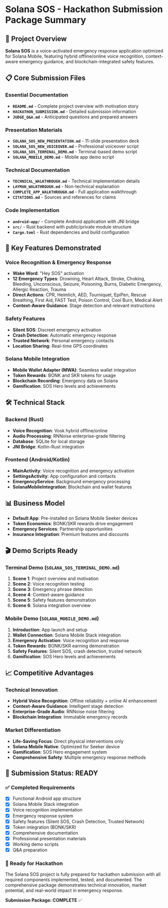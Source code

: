 # Solana SOS - Hackathon Submission Package Summary

## 🚀 Project Overview
**Solana SOS** is a voice-activated emergency response application optimized for Solana Mobile, featuring hybrid offline/online voice recognition, context-aware emergency guidance, and blockchain-integrated safety features.

## 📋 Core Submission Files

### Essential Documentation
- **`README.md`** - Complete project overview with motivation story
- **`HACKATHON_SUBMISSION.md`** - Detailed submission information
- **`JUDGE_Q&A.md`** - Anticipated questions and prepared answers

### Presentation Materials
- **`SOLANA_SOS_NEW_PRESENTATION.md`** - 11-slide presentation deck
- **`SOLANA_SOS_NEW_VOICEOVER.md`** - Professional voiceover script
- **`SOLANA_SOS_TERMINAL_DEMO.md`** - Terminal-based demo script
- **`SOLANA_MOBILE_DEMO.md`** - Mobile app demo script

### Technical Documentation
- **`TECHNICAL_WALKTHROUGH.md`** - Technical implementation details
- **`LAYMAN_WALKTHROUGH.md`** - Non-technical explanation
- **`COMPLETE_APP_WALKTHROUGH.md`** - Full application walkthrough
- **`CITATIONS.md`** - Sources and references for claims

### Code Implementation
- **`android-app/`** - Complete Android application with JNI bridge
- **`src/`** - Rust backend with public/private module structure
- **`Cargo.toml`** - Rust dependencies and build configuration

## 🎯 Key Features Demonstrated

### Voice Recognition & Emergency Response
- **Wake Word**: "Hey SOS" activation
- **12 Emergency Types**: Drowning, Heart Attack, Stroke, Choking, Bleeding, Unconscious, Seizure, Poisoning, Burns, Diabetic Emergency, Allergic Reaction, Trauma
- **Direct Actions**: CPR, Heimlich, AED, Tourniquet, EpiPen, Rescue Breathing, First Aid, FAST Test, Poison Control, Cool Burn, Medical Alert
- **Context-Aware Guidance**: Stage detection and relevant instructions

### Safety Features
- **Silent SOS**: Discreet emergency activation
- **Crash Detection**: Automatic emergency response
- **Trusted Network**: Personal emergency contacts
- **Location Sharing**: Real-time GPS coordinates

### Solana Mobile Integration
- **Mobile Wallet Adapter (MWA)**: Seamless wallet integration
- **Token Rewards**: BONK and SKR tokens for usage
- **Blockchain Recording**: Emergency data on Solana
- **Gamification**: SOS Hero levels and achievements

## 🛠 Technical Stack

### Backend (Rust)
- **Voice Recognition**: Vosk hybrid offline/online
- **Audio Processing**: RNNoise enterprise-grade filtering
- **Database**: SQLite for local storage
- **JNI Bridge**: Kotlin-Rust integration

### Frontend (Android/Kotlin)
- **MainActivity**: Voice recognition and emergency activation
- **SettingsActivity**: App configuration and contacts
- **EmergencyService**: Background emergency processing
- **SolanaMobileIntegration**: Blockchain and wallet features

## 📊 Business Model
- **Default App**: Pre-installed on Solana Mobile Seeker devices
- **Token Economics**: BONK/SKR rewards drive engagement
- **Emergency Services**: Partnership opportunities
- **Insurance Integration**: Premium features and discounts

## 🎬 Demo Scripts Ready

### Terminal Demo (`SOLANA_SOS_TERMINAL_DEMO.md`)
1. **Scene 1**: Project overview and motivation
2. **Scene 2**: Voice recognition testing
3. **Scene 3**: Emergency phrase detection
4. **Scene 4**: Context-aware guidance
5. **Scene 5**: Safety features demonstration
6. **Scene 6**: Solana integration overview

### Mobile Demo (`SOLANA_MOBILE_DEMO.md`)
1. **Introduction**: App launch and setup
2. **Wallet Connection**: Solana Mobile Stack integration
3. **Emergency Activation**: Voice recognition and response
4. **Token Rewards**: BONK/SKR earning demonstration
5. **Safety Features**: Silent SOS, crash detection, trusted network
6. **Gamification**: SOS Hero levels and achievements

## 📈 Competitive Advantages

### Technical Innovation
- **Hybrid Voice Recognition**: Offline reliability + online AI enhancement
- **Context-Aware Guidance**: Intelligent stage detection
- **Enterprise-Grade Audio**: RNNoise noise filtering
- **Blockchain Integration**: Immutable emergency records

### Market Differentiation
- **Life-Saving Focus**: Direct physical interventions only
- **Solana Mobile Native**: Optimized for Seeker device
- **Gamification**: SOS Hero engagement system
- **Comprehensive Safety**: Multiple emergency response methods

## 🎉 Submission Status: READY

### ✅ Completed Requirements
- [x] Functional Android app structure
- [x] Solana Mobile Stack integration
- [x] Voice recognition implementation
- [x] Emergency response system
- [x] Safety features (Silent SOS, Crash Detection, Trusted Network)
- [x] Token integration (BONK/SKR)
- [x] Comprehensive documentation
- [x] Professional presentation materials
- [x] Working demo scripts
- [x] Q&A preparation

### 🚀 Ready for Hackathon
The Solana SOS project is fully prepared for hackathon submission with all required components implemented, tested, and documented. The comprehensive package demonstrates technical innovation, market potential, and real-world impact in emergency response.

**Submission Package: COMPLETE** ✅ 